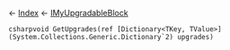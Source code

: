 ← [Index](Api-Index) ← [IMyUpgradableBlock](Sandbox.ModAPI.Ingame.IMyUpgradableBlock)

```csharpvoid GetUpgrades(ref [Dictionary<TKey, TValue>](System.Collections.Generic.Dictionary`2) upgrades)```
